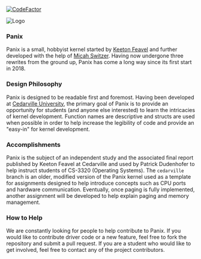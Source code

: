[![CodeFactor](https://www.codefactor.io/repository/github/panix-os-dev-team/panix/badge)](https://www.codefactor.io/repository/github/panix-os-dev-team/panix)

![Logo](https://github.com/panix-os-dev-team/Documentation/blob/0ac31a6148eea4804a31684b13805542698c1239/logo.png?raw=true)
### Panix
Panix is a small, hobbyist kernel started by [Keeton Feavel](https://github.com/Kfeavel) and further developed with the help of [Micah Switzer](https://github.com/micahswitzer).
Having now undergone three rewrites from the ground up, Panix has come a long way since its first start in 2018.

### Design Philosophy
Panix is designed to be readable first and foremost. Having been developed at [Cedarville University](https://cs.cedarville.edu), the primary goal of Panix is to provide an opportunity for students (and anyone else interested) to learn the intricacies of kernel development. Function names are descriptive and structs are used when possible in order to help increase the legibility of code and provide an "easy-in" for kernel development.

### Accomplishments
Panix is the subject of an independent study and the associated final report published by Keeton Feavel at Cedarville and used by Patrick Dudenhofer to help instruct students of CS-3320 (Operating Systems). The `cedarville` branch is an older, modified version of the Panix kernel used as a template for assignments designed to help introduce concepts such as CPU ports and hardware communication. Eventually, once paging is fully implemented, another assignment will be developed to help explain paging and memory management.

### How to Help
We are constantly looking for people to help contribute to Panix. If you would like to contribute driver code or a new feature, feel free to fork the repository and submit a pull request. If you are a student who would like to get involved, feel free to contact any of the project contributors.
